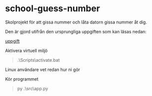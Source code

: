 # school-guess-number
Skolprojekt för att gissa nummer och låta datorn gissa nummer åt dig.

Den är gjord utifrån den ursprungliga uppgiften som kan läsas nedan:

[uppgift](/assigment.md)

Aktivera virtuell miljö

> .\Scripts\activate.bat

Linux användare vet redan hur ni gör

Kör programmet

> py .\src\app.py